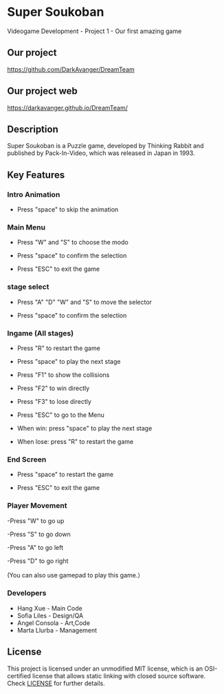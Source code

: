 # Super Soukoban
Videogame Development - Project 1 - Our first amazing game

## Our project
https://github.com/DarkAvanger/DreamTeam
## Our project web
https://darkavanger.github.io/DreamTeam/
## Description
Super Soukoban is a Puzzle game, developed by Thinking Rabbit and published by Pack-In-Video, which was released in Japan in 1993.

## Key Features

### Intro Animation

- Press "space" to skip the animation

### Main Menu

- Press "W" and "S" to choose the modo

- Press "space" to confirm the selection

- Press "ESC" to exit the game

### stage select

- Press "A" "D" "W" and "S" to move the selector

- Press "space" to confirm the selection

### Ingame (All stages)

- Press "R" to restart the game

- Press "space" to play the next stage

- Press "F1" to show the collisions

- Press "F2" to win directly

- Press "F3" to lose directly

- Press "ESC" to go to the Menu

- When win: press "space" to play the next stage

- When lose: press "R" to restart the game

### End Screen

- Press "space" to restart the game

- Press "ESC" to exit the game

### Player Movement

-Press "W" to go up

-Press "S" to go down

-Press "A" to go left

-Press "D" to go right

(You can also use gamepad to play this game.）

### Developers
 - Hang Xue - Main Code
 - Sofia Liles - Design/QA
 - Angel Consola - Art,Code
 - Marta Llurba - Management

## License
This project is licensed under an unmodified MIT license, which is an OSI-certified license that allows static linking with closed source software. Check [LICENSE](LICENSE) for further details.
